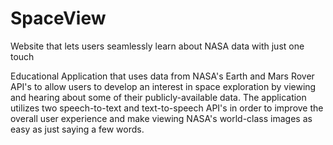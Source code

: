 # SpaceView
Website that lets users seamlessly learn about NASA data with just one touch

Educational Application that uses data from NASA's Earth and Mars Rover API's to allow users to develop an interest 
in space exploration by viewing and hearing about some of their publicly-available data.  The application utilizes two 
speech-to-text and text-to-speech API's in order to improve the overall user experience and make viewing NASA's world-class 
images as easy as just saying a few words.
